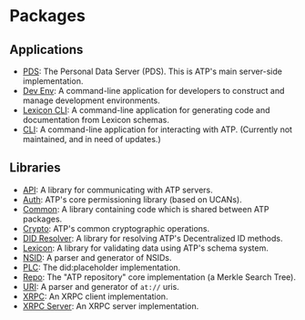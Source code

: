 # Packages

## Applications

- [PDS](./pds): The Personal Data Server (PDS). This is ATP's main server-side implementation.
- [Dev Env](./dev-env): A command-line application for developers to construct and manage development environments.
- [Lexicon CLI](./lex-cli/): A command-line application for generating code and documentation from Lexicon schemas.
- [CLI](./cli): A command-line application for interacting with ATP. (Currently not maintained, and in need of updates.)

## Libraries

- [API](./api): A library for communicating with ATP servers.
- [Auth](./auth): ATP's core permissioning library (based on UCANs).
- [Common](./common): A library containing code which is shared between ATP packages.
- [Crypto](./crypto): ATP's common cryptographic operations.
- [DID Resolver](./did-resolver): A library for resolving ATP's Decentralized ID methods.
- [Lexicon](./lexicon): A library for validating data using ATP's schema system.
- [NSID](./nsid): A parser and generator of NSIDs.
- [PLC](./plc): The did:placeholder implementation.
- [Repo](./repo): The "ATP repository" core implementation (a Merkle Search Tree).
- [URI](./uri): A parser and generator of `at://` uris.
- [XRPC](./xrpc): An XRPC client implementation.
- [XRPC Server](./xrpc-server): An XRPC server implementation.
